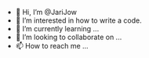 - 👋 Hi, I’m @JariJow
- 👀 I’m interested in how to write a code.
- 🌱 I’m currently learning ...
- 💞️ I’m looking to collaborate on ...
- 📫 How to reach me ...

<!---
JariJow/JariJow is a ✨ special ✨ repository because its `README.md` (this file) appears on your GitHub profile.
You can click the Preview link to take a look at your changes.
--->
